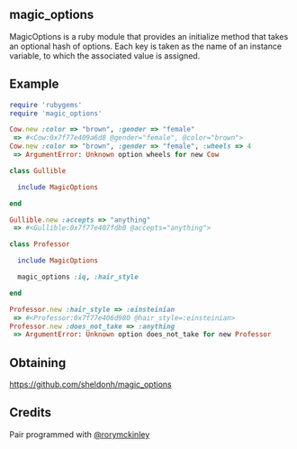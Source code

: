 magic_options
-------------

MagicOptions is a ruby module that provides an initialize method that takes an
optional hash of options.  Each key is taken as the name of an instance
variable, to which the associated value is assigned.

Example
-------

```ruby
require 'rubygems'
require 'magic_options'

Cow.new :color => "brown", :gender => "female"
 => #<Cow:0x7f77e409a6d8 @gender="female", @color="brown">
Cow.new :color => "brown", :gender => "female", :wheels => 4
 => ArgumentError: Unknown option wheels for new Cow

class Gullible

  include MagicOptions

end

Gullible.new :accepts => "anything"
 => #<Gullible:0x7f77e407fdb0 @accepts="anything">

class Professor

  include MagicOptions

  magic_options :iq, :hair_style

end

Professor.new :hair_style => :einsteinian
 => #<Professor:0x7f77e406d980 @hair_style=:einsteinian>
Professor.new :does_not_take => :anything
 => ArgumentError: Unknown option does_not_take for new Professor
```

Obtaining
---------

<https://github.com/sheldonh/magic_options>

Credits
-------

Pair programmed with [@rorymckinley][c1]

[c1]: http://twitter.com/#!/rorymckinley


